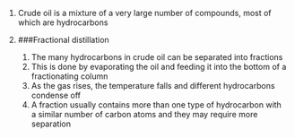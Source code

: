 1. Crude oil is a mixture of a very large number of compounds, most of which are hydrocarbons
2. ###Fractional distillation

    1. The many hydrocarbons in crude oil can be separated into fractions
    2. This is done by evaporating the oil and feeding it into the bottom of a fractionating column
    3. As the gas rises, the temperature falls and different hydrocarbons condense off
    4. A fraction usually contains more than one type of hydrocarbon with a similar number of carbon atoms and they may require more separation
